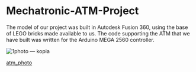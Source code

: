 # Mechatronic-ATM-Project
The model of our project was built in Autodesk Fusion 360, using the base of LEGO bricks made available to us. The code supporting the ATM that we have built was written for the Arduino MEGA 2560 controller.




![1photo — kopia](https://user-images.githubusercontent.com/81390827/114305232-76666400-9ad7-11eb-9a11-09eb84b3b345.png)

[atm_photo](https://user-images.githubusercontent.com/81390827/114305389-4ec3cb80-9ad8-11eb-8e40-086e69967874.png)
